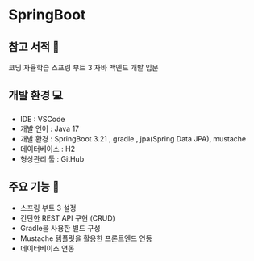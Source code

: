 ﻿# SpringBoot
## 참고 서적 📖
코딩 자율학습 스프링 부트 3 자바 백엔드 개발 입문
## 개발 환경 💻
- IDE : VSCode
- 개발 언어 : Java 17
- 개발 환경 : SpringBoot 3.21 , gradle , jpa(Spring Data JPA), mustache
- 데이터베이스 : H2
- 형상관리 툴 : GitHub
  
## 주요 기능 📍
- 스프링 부트 3 설정
- 간단한 REST API 구현 (CRUD)
- Gradle을 사용한 빌드 구성
- Mustache 템플릿을 활용한 프론트엔드 연동
- 데이터베이스 연동
